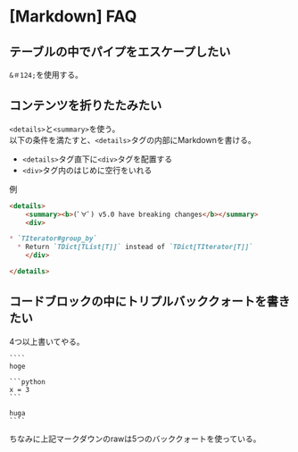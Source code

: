 # [Markdown] FAQ


テーブルの中でパイプをエスケープしたい
--------------------------------------

`&＃124;`を使用する。


コンテンツを折りたたみたい
--------------------------

`<details>`と`<summary>`を使う。  
以下の条件を満たすと、`<details>`タグの内部にMarkdownを書ける。

* `<details>`タグ直下に`<div>`タグを配置する
* `<div>`タグ内のはじめに空行をいれる

例

```markdown
<details>
    <summary><b>(ﾟ∀ﾟ) v5.0 have breaking changes</b></summary>
    <div>

* `TIterator#group_by`
  * Return `TDict[TList[T]]` instead of `TDict[TIterator[T]]`
    </div>

</details>
```


コードブロックの中にトリプルバッククォートを書きたい
----------------------------------------------------

4つ以上書いてやる。

`````
````
hoge

```python
x = 3
```

huga
````
`````

ちなみに上記マークダウンのrawは5つのバッククォートを使っている。
